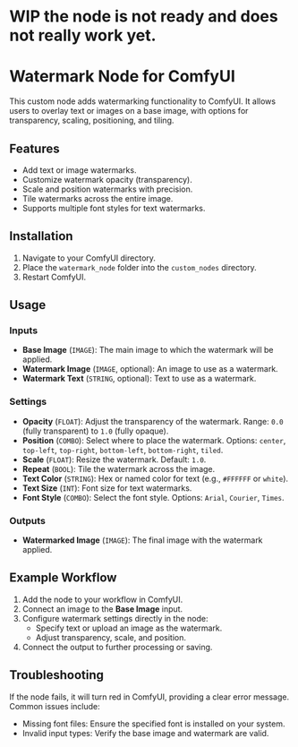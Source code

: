 # WIP the node is not ready and does not really work yet.

# Watermark Node for ComfyUI

This custom node adds watermarking functionality to ComfyUI. It allows users to overlay text or images on a base image, with options for transparency, scaling, positioning, and tiling.

## Features
- Add text or image watermarks.
- Customize watermark opacity (transparency).
- Scale and position watermarks with precision.
- Tile watermarks across the entire image.
- Supports multiple font styles for text watermarks.

## Installation

1. Navigate to your ComfyUI directory.
2. Place the `watermark_node` folder into the `custom_nodes` directory.
3. Restart ComfyUI.

## Usage

### Inputs
- **Base Image** (`IMAGE`): The main image to which the watermark will be applied.
- **Watermark Image** (`IMAGE`, optional): An image to use as a watermark.
- **Watermark Text** (`STRING`, optional): Text to use as a watermark.

### Settings
- **Opacity** (`FLOAT`): Adjust the transparency of the watermark. Range: `0.0` (fully transparent) to `1.0` (fully opaque).
- **Position** (`COMBO`): Select where to place the watermark. Options: `center`, `top-left`, `top-right`, `bottom-left`, `bottom-right`, `tiled`.
- **Scale** (`FLOAT`): Resize the watermark. Default: `1.0`.
- **Repeat** (`BOOL`): Tile the watermark across the image.
- **Text Color** (`STRING`): Hex or named color for text (e.g., `#FFFFFF` or `white`).
- **Text Size** (`INT`): Font size for text watermarks.
- **Font Style** (`COMBO`): Select the font style. Options: `Arial`, `Courier`, `Times`.

### Outputs
- **Watermarked Image** (`IMAGE`): The final image with the watermark applied.

## Example Workflow

1. Add the node to your workflow in ComfyUI.
2. Connect an image to the **Base Image** input.
3. Configure watermark settings directly in the node:
   - Specify text or upload an image as the watermark.
   - Adjust transparency, scale, and position.
4. Connect the output to further processing or saving.

## Troubleshooting
If the node fails, it will turn red in ComfyUI, providing a clear error message. Common issues include:
- Missing font files: Ensure the specified font is installed on your system.
- Invalid input types: Verify the base image and watermark are valid.
